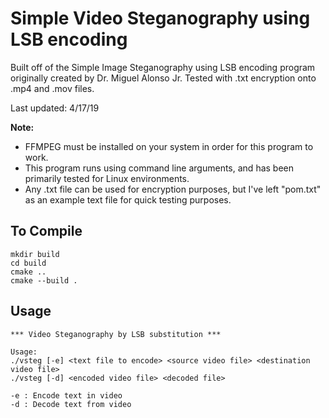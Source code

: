 # Simple Video Steganography using LSB encoding

Built off of the Simple Image Steganography using LSB encoding program originally created by Dr. Miguel Alonso Jr. Tested with .txt encryption onto .mp4 and .mov files.

Last updated: 4/17/19

**Note:** 
- FFMPEG must be installed on your system in order for this program to work.
- This program runs using command line arguments, and has been primarily tested for Linux environments.
- Any .txt file can be used for encryption purposes, but I've left "pom.txt" as an example text file for quick testing purposes.

## To Compile

~~~~
mkdir build
cd build
cmake ..
cmake --build .
~~~~

## Usage

~~~~
*** Video Steganography by LSB substitution ***

Usage:  
./vsteg [-e] <text file to encode> <source video file> <destination video file>
./vsteg [-d] <encoded video file> <decoded file>

-e : Encode text in video
-d : Decode text from video
~~~~
